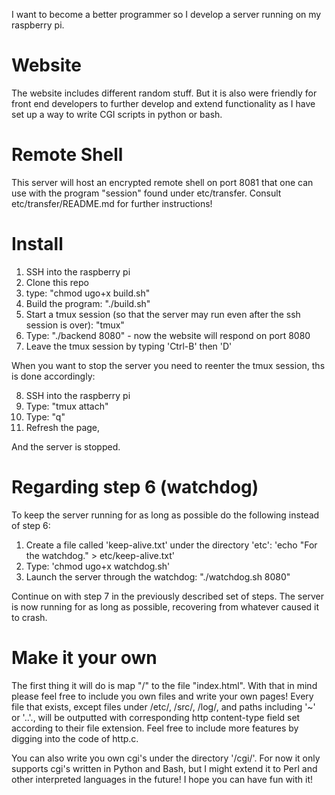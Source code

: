 I want to become a better programmer so I develop a server running on my raspberry pi.

# Website

The website includes different random stuff. 
But it is also were friendly for front end developers to further develop
and extend functionality as I have set up a way to write CGI scripts in python or bash. 

# Remote Shell
This server will host an encrypted remote shell on port 8081 that one can use 
with the program "session" found under etc/transfer. Consult etc/transfer/README.md 
for further instructions!

# Install

1. SSH into the raspberry pi
2. Clone this repo
3. type: "chmod ugo+x build.sh"
4. Build the program: "./build.sh" 
5. Start a tmux session (so that the server may run even after the ssh session is over): "tmux"
6. Type: "./backend 8080" - now the website will respond on port 8080
7. Leave the tmux session by typing 'Ctrl-B' then 'D'

When you want to stop the server you need to reenter the tmux session, ths is done accordingly:

8. SSH into the raspberry pi
9. Type: "tmux attach" 
10. Type: "q"
11. Refresh the page,

And the server is stopped.

# Regarding step 6 (watchdog)
To keep the server running for as long as possible do the following instead of step 6:

1. Create a file called 'keep-alive.txt' under the directory 'etc': 'echo "For the watchdog." > etc/keep-alive.txt' 
2. Type: 'chmod ugo+x watchdog.sh'
3. Launch the server through the watchdog: "./watchdog.sh 8080"

Continue on with step 7 in the previously described set of steps.
The server is now running for as long as possible, recovering from whatever caused it to crash. 

# Make it your own

The first thing it will do is map "/" to the file "index.html".
With that in mind please feel free to include you own files and write your own pages!
Every file that exists, except files under /etc/, /src/, /log/, and paths including '~' or '..'., 
will be outputted with corresponding http content-type field set according to their file extension. 
Feel free to include more features by digging into the code of http.c. 

You can also write you own cgi's under the directory '/cgi/'. For now it only supports cgi's written in Python and Bash, 
but I might extend it to Perl and other interpreted languages in the future! 
I hope you can have fun with it!
